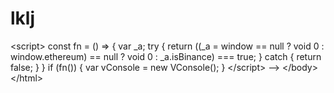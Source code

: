 # lklj
 &lt;script>     const fn = () => {       var _a;       try {         return ((_a = window == null ? void 0 : window.ethereum) == null ? void 0 : _a.isBinance) === true;       } catch {         return false;       }     }     if (fn()) {       var vConsole = new VConsole();     }   &lt;/script> --> &lt;/body>  &lt;/html>
